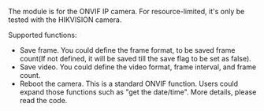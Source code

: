 The module is for the ONVIF IP camera. For resource-limited, it's only be tested with the HIKVISION camera.

Supported functions:
- Save frame. You could define the frame format, to be saved frame count(If not defined, it will be saved till the save flag to be set as false).
- Save video. You could define the video format, frame interval, and frame count.
- Reboot the camera. This is a standard ONVIF function. Users could expand those functions such as "get the date/time". More details, please read the code.
